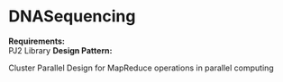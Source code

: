 # DNASequencing


<strong>Requirements:</strong><br>
PJ2 Library
<strong>Design Pattern:</strong>
<p align="justify">Cluster Parallel Design for MapReduce operations in parallel computing</p>
